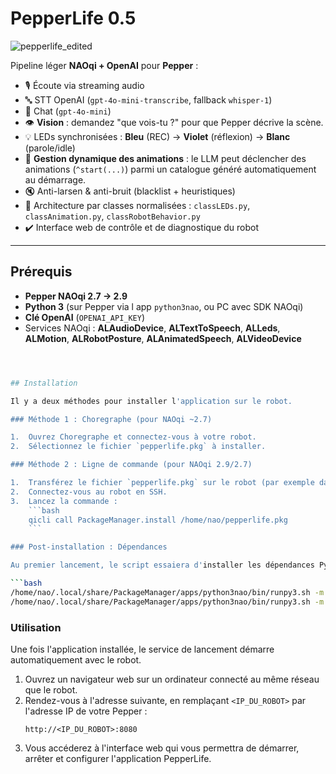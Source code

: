 # PepperLife 0.5

![pepperlife_edited](https://github.com/user-attachments/assets/fba8f19b-ef94-4246-bdc5-7bd2d5027dfb)

Pipeline léger **NAOqi + OpenAI** pour **Pepper** :

- 🎙️ Écoute via streaming audio
- 🔤 STT OpenAI (`gpt-4o-mini-transcribe`, fallback `whisper-1`)
- 💬 Chat (`gpt-4o-mini`)
- 👁️ **Vision** : demandez "que vois-tu ?" pour que Pepper décrive la scène.
- 💡 LEDs synchronisées : **Bleu** (REC) → **Violet** (réflexion) → **Blanc** (parole/idle)
- 🕺 **Gestion dynamique des animations** : le LLM peut déclencher des animations (`^start(...)`) parmi un catalogue généré automatiquement au démarrage.
- 🔇 Anti-larsen & anti-bruit (blacklist + heuristiques)
- 🧩 Architecture par classes normalisées : `classLEDs.py`, `classAnimation.py`, `classRobotBehavior.py`
- ✔️ Interface web de contrôle et de diagnostique du robot

---

## Prérequis

- **Pepper NAOqi 2.7 -> 2.9**
- **Python 3** (sur Pepper via l app `python3nao`, ou PC avec SDK NAOqi)
- **Clé OpenAI** (`OPENAI_API_KEY`)
- Services NAOqi : **ALAudioDevice**, **ALTextToSpeech**, **ALLeds**, **ALMotion**, **ALRobotPosture**, **ALAnimatedSpeech**, **ALVideoDevice**

```bash



## Installation

Il y a deux méthodes pour installer l'application sur le robot.

### Méthode 1 : Choregraphe (pour NAOqi ~2.7)

1.  Ouvrez Choregraphe et connectez-vous à votre robot.
2.  Sélectionnez le fichier `pepperlife.pkg` à installer.

### Méthode 2 : Ligne de commande (pour NAOqi 2.9/2.7)

1.  Transférez le fichier `pepperlife.pkg` sur le robot (par exemple dans `/home/nao/`) via `scp` ou `sftp`.
2.  Connectez-vous au robot en SSH.
3.  Lancez la commande :
    ```bash
    qicli call PackageManager.install /home/nao/pepperlife.pkg
    ```

### Post-installation : Dépendances

Au premier lancement, le script essaiera d'installer les dépendances Python (comme `openai`) automatiquement. Si cela échoue, connectez-vous en SSH au robot et lancez :

```bash
/home/nao/.local/share/PackageManager/apps/python3nao/bin/runpy3.sh -m pip install --upgrade pip
/home/nao/.local/share/PackageManager/apps/python3nao/bin/runpy3.sh -m pip install openai
```


### Utilisation

Une fois l'application installée, le service de lancement démarre automatiquement avec le robot.

1.  Ouvrez un navigateur web sur un ordinateur connecté au même réseau que le robot.
2.  Rendez-vous à l'adresse suivante, en remplaçant `<IP_DU_ROBOT>` par l'adresse IP de votre Pepper :
    ```
    http://<IP_DU_ROBOT>:8080
    ```
3.  Vous accéderez à l'interface web qui vous permettra de démarrer, arrêter et configurer l'application PepperLife.
